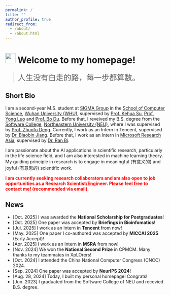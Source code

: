 ```yaml
---
permalink: /
title: ""
author_profile: true
redirect_from: 
  - /about/
  - /about.html
---
```


# <img src="https://media.giphy.com/media/hvRJCLFzcasrR4ia7z/giphy.gif" width="32px"> Welcome to my homepage!

> <font face="华文新魏" size="5">人生没有白走的路，每一步都算数。</font>

## Short Bio

I am a second-year M.S. student at [SIGMA Group](http://sigma.whu.edu.cn/) in the [School of Computer Science](https://cs.whu.edu.cn/), [Wuhan University (WHU)](https://en.whu.edu.cn/), supervised by [Prof. Kehua Su](https://jszy.whu.edu.cn/sukehua/en_US/index.htm), [Prof. Yong Luo](https://scholar.google.com/citations?hl=zh-CN&user=zb1oVGIAAAAJ) and [Prof. Bo Du](https://scholar.google.com/citations?hl=zh-CN&user=Shy1gnMAAAAJ). Before that, I reveived my B.S. degree from the [Software College](http://sc.neu.edu.cn/english/main.htm), [Northeastern University (NEU)](https://english.neu.edu.cn/), where I was supervised by [Prof. Zhuofu Deng](https://scholar.google.com/citations?hl=zh-CN&user=wd_bmu0AAAAJ). Currently, I work as an Intern in Tencent, supervised by [Dr. Biaobin Jiang](https://www.microsoft.com/en-us/research/people/biran/). Before that, I work as an Intern in [Microsoft Research Asia](https://www.microsoft.com/en-us/research/lab/microsoft-research-asia/), supervised by [Dr. Ran Bi](https://www.microsoft.com/en-us/research/people/biran/).

I am passionate about the AI applications in scientific research, particularly in the life science field, and I am also interested in machine learning theory. My guiding principle in research is to engage in meaningful (有意义的) and joyful (有意思的) scientific work.

**<font color=red>I am currently seeking research collaborators and am also open to job opportunities as a Research Scientist/Engineer. Please feel free to contact me! (recommended via email)</font>**

## News
* [Oct. 2025] I was awarded the **National Scholarship for Postgraduates**!
* [Oct. 2025] One paper was accepted by **Briefings in Bioinfomatics**!
* [Jul. 2025] I work as an Intern in **Tencent** from now!
* [May. 2025] One paper I co-authored was accepted by **MICCAI 2025** (Early Accept)!
* [Apr. 2025] I work as an Intern in **MSRA** from now!
* [Nov. 2024] We won the **National Second Prize** in CPMCM. Many thanks to my teammates in XpLOrers!
* [Oct. 2024] I attended the China National Computer Congress (CNCC) 2024.
* [Sep. 2024] One paper was accepted by **NeurIPS 2024**!
* [Aug. 28, 2024] Today, I built my personal homepage! Congrats!
* [Jun. 2023] I graduated from the Software College of NEU and recevied B.S. degree. 

<br><br><br><br><script type="text/javascript" id="clustrmaps" src="//clustrmaps.com/map_v2.js?d=3tiBLIyk5FYO3FPjwYYcq7iGYneStJzPj8soeWJivwc&cl=ffffff&w=510&h=340"></script>
